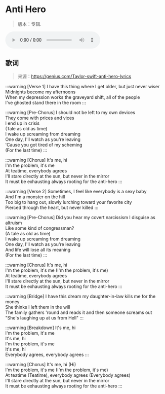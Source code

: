 # Anti Hero

> 版本：专辑.

<audio controls><source type="audio/mpeg" src="./audio/anti-hero.mp3"></source>Your browser does not support the audio element.</audio>

## 歌词

> 来源：https://genius.com/Taylor-swift-anti-hero-lyrics

:::warning [Verse 1]
I have this thing where I get older, but just never wiser<br>
Midnights become my afternoons<br>
When my depression works the graveyard shift, all of the people<br>
I've ghosted stand there in the room
:::

:::warning [Pre-Chorus]
I should not be left to my own devices<br>
They come with prices and vices<br>
I end up in crisis<br>
(Tale as old as time)<br>
I wake up screaming from dreaming<br>
One day, I'll watch as you're leaving<br>
'Cause you got tired of my scheming<br>
(For the last time)
:::

:::warning [Chorus]
It's me, hi<br>
I'm the problem, it's me<br>
At teatime, everybody agrees<br>
I'll stare directly at the sun, but never in the mirror<br>
It must be exhausting always rooting for the anti-hero
:::

:::warning [Verse 2]
Sometimes, I feel like everybody is a sexy baby<br>
And I'm a monster on the hill<br>
Too big to hang out, slowly lurching toward your favorite city<br>
Pierced through the heart, but never killed
:::

:::warning [Pre-Chorus]
Did you hear my covert narcissism I disguise as altruism<br>
Like some kind of congressman?<br>
(A tale as old as time)<br>
I wake up screaming from dreaming<br>
One day, I'll watch as you're leaving<br>
And life will lose all its meaning<br>
(For the last time)
:::

:::warning [Chorus]
It's me, hi<br>
I'm the problem, it's me (I'm the problem, it's me)<br>
At teatime, everybody agrees<br>
I'll stare directly at the sun, but never in the mirror<br>
It must be exhausting always rooting for the anti-hero
:::

:::warning [Bridge]
I have this dream my daughter-in-law kills me for the money<br>
She thinks I left them in the will<br>
The family gathers 'round and reads it and then someone screams out<br>
"She's laughing up at us from Hell"
:::

:::warning [Breakdown]
It's me, hi<br>
I'm the problem, it's me<br>
It's me, hi<br>
I'm the problem, it's me<br>
It's me, hi<br>
Everybody agrees, everybody agrees
:::

:::warning [Chorus]
It's me, hi (Hi)<br>
I'm the problem, it's me (I'm the problem, it's me)<br>
At teatime (Teatime), everybody agrees (Everybody agrees)<br>
I'll stare directly at the sun, but never in the mirror<br>
It must be exhausting always rooting for the anti-hero
:::
